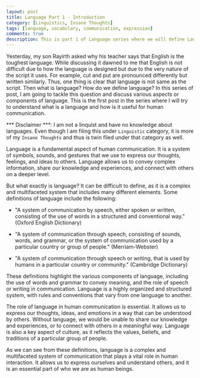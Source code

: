 ```yaml
---
layout: post
title: Language Part 1 - Introduction
category: [Linguistics, Insane Thoughts]
tags: [language, vocabulary, communication, expression]
comments: true
description: This is part 1 of Language series where we will define Language and why it is important. 
---
```


Yesterday, my son Rayirth asked why his teacher says that English is the toughest language. While discussing it dawned to me that English is not difficult due to how the language is designed but due to the very nature of the script it uses. For example, cut and put are pronounced differently but written similarly. Thus, one thing is clear that language is not same as the script. Then what is language? How do we define language? In this series of post, I am going to tackle this question and discuss various aspects or components of language. This is the first post in the series where I will try to understand what is a language and how is it useful for human communication. 

*** Disclaimer ***: I am not a linquist and have no knowledge about languages. Even though I am filing this under `Linguistic` category, it is more of my `Insane Thoughts` and thus is twin filed under that category as well.

Language is a fundamental aspect of human communication. It is a system of symbols, sounds, and gestures that we use to express our thoughts, feelings, and ideas to others. Language allows us to convey complex information, share our knowledge and experiences, and connect with others on a deeper level.

But what exactly is language? It can be difficult to define, as it is a complex and multifaceted system that includes many different elements. Some definitions of language include the following:

* "A system of communication by speech, either spoken or written, consisting of the use of words in a structured and conventional way." (Oxford English Dictionary)
 
* "A system of communication through speech, consisting of sounds, words, and grammar, or the system of communication used by a particular country or group of people." (Merriam-Webster)
 
* "A system of communication through speech or writing, that is used by humans in a particular country or community." (Cambridge Dictionary)
 
These definitions highlight the various components of language, including the use of words and grammar to convey meaning, and the role of speech or writing in communication. Language is a highly organized and structured system, with rules and conventions that vary from one language to another.

The role of language in human communication is essential. It allows us to express our thoughts, ideas, and emotions in a way that can be understood by others. Without language, we would be unable to share our knowledge and experiences, or to connect with others in a meaningful way. Language is also a key aspect of culture, as it reflects the values, beliefs, and traditions of a particular group of people.

As we can see from these definitions, language is a complex and multifaceted system of communication that plays a vital role in human interaction. It allows us to express ourselves and understand others, and it is an essential part of who we are as human beings.